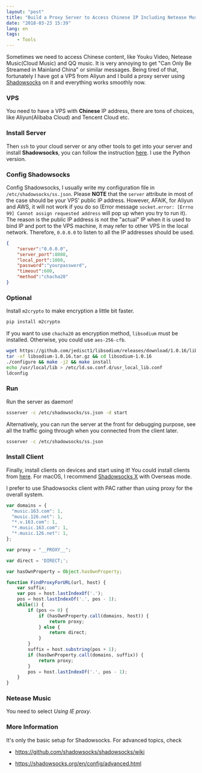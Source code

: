 ```yaml
---
layout: "post"
title: "Build a Proxy Server to Access Chinese IP Including Netease Music"
date: "2018-03-23 15:39"
lang: en
tags:
    - Tools
---
```


Sometimes we need to access Chinese content, like Youku Video, Netease Music(Cloud Music) and QQ music. It is very annoying to get "Can Only Be Streamed in Mainland China" or similar messages. Being tired of that, fortunately I have got a VPS from Aliyun and I build a proxy server using [Shadowsocks](https://shadowsocks.org/en/index.html) on it and everything works smoothly now.

### VPS
You need to have a VPS with **Chinese** IP address, there are tons of choices, like Aliyun(Alibaba Cloud) and Tencent Cloud etc.


### Install Server
Then `ssh` to your cloud server or any other tools to get into your server and install **Shadowsocks**, you can follow the instruction [here](https://shadowsocks.org/en/download/servers.html). I use the Python version.


### Config Shadowsocks
Config Shadowsocks, I usually write my configuration file in `/etc/shadowsocks/ss.json`. Please **NOTE** that the `server` attribute in most of the case should be your VPS' public IP address. However, AFAIK, for Aliyun and AWS, it will not work if you do so (Error message `socket.error: [Errno 99] Cannot assign requested address` will pop up when you try to run it). The reason is the public IP address is not the "actual" IP when it is used to bind IP and port to the VPS machine, it may refer to other VPS in the local network. Therefore, `0.0.0.0` to listen to all the IP addresses should be used.


```json
{
	"server":"0.0.0.0",
	"server_port":8080,
	"local_port":1080,
	"password":"yourpassword",
	"timeout":600,
	"method":"chacha20"
}
```

### Optional
Install `m2crypto` to make encryption a little bit faster.

```bash
pip install m2crypto
```

If you want to use `chacha20` as encryption method, `libsodium` must be installed. Otherwise, you could use `aes-256-cfb`.

```bash
wget https://github.com/jedisct1/libsodium/releases/download/1.0.16/libsodium-1.0.16.tar.gz
tar -xf libsodium-1.0.16.tar.gz && cd libsodium-1.0.16
./configure && make -j2 && make install
echo /usr/local/lib > /etc/ld.so.conf.d/usr_local_lib.conf
ldconfig
```


### Run
Run the server as daemon!

```bash
ssserver -c /etc/shadowsocks/ss.json -d start
```

Alternatively, you can run the server at the front for debugging purpose, see all the traffic going through when you connected from the client later.

```bash
ssserver -c /etc/shadowsocks/ss.json
```

### Install Client
Finally, install clients on devices and start using it! You could install clients from [here](https://shadowsocks.org/en/download/clients.html). For macOS, I recommend [Shadowsocks X](https://github.com/yangfeicheung/Shadowsocks-X) with Overseas mode.

I prefer to use Shadowsocks client with PAC rather than using proxy for the overall system.

```js
var domains = {
  "music.163.com": 1,
  "music.126.net": 1,
  "*.v.163.com": 1,
  "*.music.163.com": 1,
  "*.music.126.net": 1,
};

var proxy = "__PROXY__";

var direct = 'DIRECT;';

var hasOwnProperty = Object.hasOwnProperty;

function FindProxyForURL(url, host) {
    var suffix;
    var pos = host.lastIndexOf('.');
    pos = host.lastIndexOf('.', pos - 1);
    while(1) {
        if (pos <= 0) {
            if (hasOwnProperty.call(domains, host)) {
                return proxy;
            } else {
                return direct;
            }
        }
        suffix = host.substring(pos + 1);
        if (hasOwnProperty.call(domains, suffix)) {
            return proxy;
        }
        pos = host.lastIndexOf('.', pos - 1);
    }
}
```

### Netease Music
You need to select *Using IE proxy*.

### More Information

It's only the basic setup for Shadowsocks. For advanced topics, check

- https://github.com/shadowsocks/shadowsocks/wiki

- https://shadowsocks.org/en/config/advanced.html




<br/>
<br/>